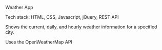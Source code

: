 Weather App

Tech stack: HTML, CSS, Javascript, jQuery, REST API

Shows the current, daily, and hourly weather information for a specified city.

Uses the OpenWeatherMap API
